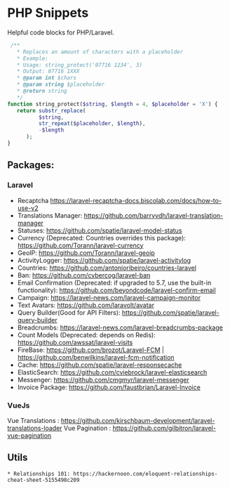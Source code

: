 # PHP Snippets

Helpful code blocks for PHP/Laravel.

```php
 /**
   * Replaces an amount of characters with a placeholder
   * Example: 
   * Usage: string_protect('07716 1234', 3)
   * Output: 07716 1XXX
   * @param int $chars
   * @param string $placeholder
   * @return string
   */
function string_protect($string, $length = 4, $placeholder = 'X') {
   return substr_replace(
          $string,
          str_repeat($placeholder, $length),
          -$length
      ); 
}
```

## Packages:
### Laravel
- Recaptcha https://laravel-recaptcha-docs.biscolab.com/docs/how-to-use-v2
- Translations Manager: https://github.com/barryvdh/laravel-translation-manager
- Statuses: https://github.com/spatie/laravel-model-status
- Currency (Deprecated: Countries overrides this package): https://github.com/Torann/laravel-currency
- GeoIP: https://github.com/Torann/laravel-geoip
- ActivityLogger: https://github.com/spatie/laravel-activitylog
- Countries: https://github.com/antonioribeiro/countries-laravel
- Ban: https://github.com/cybercog/laravel-ban
- Email Confirmation (Deprecated: if upgraded to 5.7, use the built-in functionality): https://github.com/beyondcode/laravel-confirm-email
- Campaign: https://laravel-news.com/laravel-campaign-monitor
- Text Avatars: https://github.com/laravolt/avatar
- Query Builder(Good for API Filters): https://github.com/spatie/laravel-query-builder
- Breadcrumbs: https://laravel-news.com/laravel-breadcrumbs-package
- Count Models (Deprecated: depends on Redis): https://github.com/awssat/laravel-visits
- FireBase: https://github.com/brozot/Laravel-FCM | https://github.com/benwilkins/laravel-fcm-notification
- Cache: https://github.com/spatie/laravel-responsecache
- ElasticSearch: https://github.com/cviebrock/laravel-elasticsearch
- Messenger: https://github.com/cmgmyr/laravel-messenger
- Invoice Package: https://github.com/faustbrian/Laravel-Invoice

### VueJs
Vue Translations : https://github.com/kirschbaum-development/laravel-translations-loader
Vue Pagination : https://github.com/gilbitron/laravel-vue-pagination

## Utils
    * Relationships 101: https://hackernoon.com/eloquent-relationships-cheat-sheet-5155498c209
